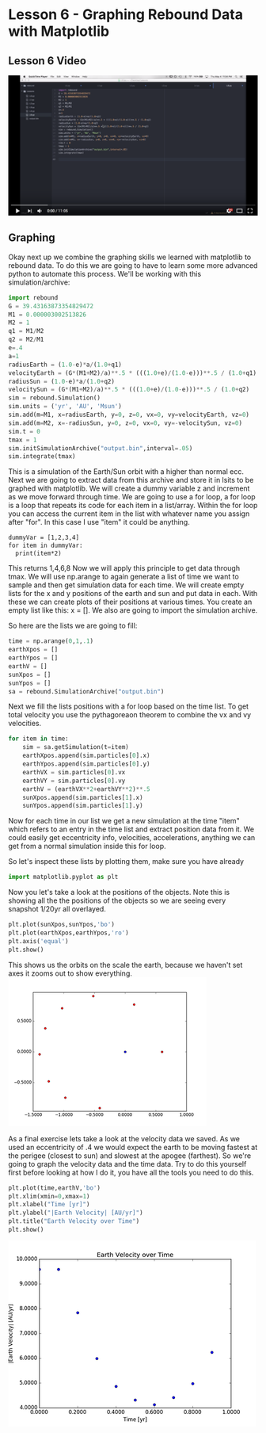 # Lesson 6 - Graphing Rebound Data with Matplotlib
## Lesson 6 Video
[![Alt text](/L6.png)](https://www.youtube.com/watch?v=iiFHiK4mug0)
## Graphing
Okay next up we combine the graphing skills we learned with matplotlib to rebound data. To do this we are going to have to learn some more advanced python to automate this process. We'll be working with this simulation/archive:
```python
import rebound
G = 39.43163873354829472
M1 = 0.000003002513826
M2 = 1
q1 = M1/M2
q2 = M2/M1
e=.4
a=1
radiusEarth = (1.0-e)*a/(1.0+q1)
velocityEarth = (G*(M1+M2)/a)**.5 * (((1.0+e)/(1.0-e)))**.5 / (1.0+q1)
radiusSun = (1.0-e)*a/(1.0+q2)
velocitySun = (G*(M1+M2)/a)**.5 * (((1.0+e)/(1.0-e)))**.5 / (1.0+q2)
sim = rebound.Simulation()
sim.units = ('yr', 'AU', 'Msun')
sim.add(m=M1, x=radiusEarth, y=0, z=0, vx=0, vy=velocityEarth, vz=0)
sim.add(m=M2, x=-radiusSun, y=0, z=0, vx=0, vy=-velocitySun, vz=0)
sim.t = 0
tmax = 1
sim.initSimulationArchive("output.bin",interval=.05)
sim.integrate(tmax)
```
This is a simulation of the Earth/Sun orbit with a higher than normal ecc.
Next we are going to extract data from this archive and store it in lsits to be graphed with matplotlib. We will create a dummy variable z and increment as we move forward through time. We are going to use a for loop, a for loop is a loop that repeats its code for each item in a list/array. Within the for loop you can access the current item in the list with whatever name you assign after "for". In this case I use "item" it could be anything.
```
dummyVar = [1,2,3,4]
for item in dummyVar:
  print(item*2)
```
This returns 1,4,6,8
Now we will apply this principle to get data through tmax. We will use np.arange to again generate a list of time we want to sample and then get simulation data for each time. We will create empty lists for the x and y positions of the earth and sun and put data in each. With these we can create plots of their positions at various times. You create an empty list like this: x = []. We also are going to import the simulation archive.

So here are the lists we are going to fill:
```python
time = np.arange(0,1,.1)
earthXpos = []
earthYpos = []
earthV = []
sunXpos = []
sunYpos = []
sa = rebound.SimulationArchive("output.bin")
```
Next we fill the lists positions with a for loop based on the time list. To get total velocity you use the pythagoreaon theorem to combine the vx and vy velocities.
```python
for item in time:
    sim = sa.getSimulation(t=item)
    earthXpos.append(sim.particles[0].x)
    earthYpos.append(sim.particles[0].y)
    earthVX = sim.particles[0].vx
    earthVY = sim.particles[0].vy
    earthV = (earthVX**2+earthVY**2)**.5
    sunXpos.append(sim.particles[1].x)
    sunYpos.append(sim.particles[1].y)
```
Now for each time in our list we get a new simulation at the time "item" which refers to an entry in the time list and extract position data from it. We could easily get eccentricity info, velocities, accelerations, anything we can get from a normal simulation inside this for loop.

So let's inspect these lists by plotting them, make sure you have already
```python
import matplotlib.pyplot as plt
```
Now you let's take a look at the positions of the objects. Note this is showing all the the positions of the objects so we are seeing every snapshot 1/20yr all overlayed.
```python
plt.plot(sunXpos,sunYpos,'bo')
plt.plot(earthXpos,earthYpos,'ro')
plt.axis('equal')
plt.show()
```
This shows us the orbits on the scale the earth, because we haven't set axes it zooms out to show everything.
![EarthSunOrbit](https://github.com/UncleIroh/Learning-Rebound/blob/master/earthsunorbit.png)

As a final exercise lets take a look at the velocity data we saved. As we used an eccentricity of .4 we would expect the earth to be moving fastest at the perigee (closest to sun) and slowest at the apogee (farthest). So we're going to graph the velocity data and the time data. Try to do this yourself first before looking at how I do it, you have all the tools you need to do this.

```python
plt.plot(time,earthV,'bo')
plt.xlim(xmin=0,xmax=1)
plt.xlabel("Time [yr]")
plt.ylabel("|Earth Velocity| [AU/yr]")
plt.title("Earth Velocity over Time")
plt.show()
```
![EarthV](https://raw.githubusercontent.com/UncleIroh/Learning-Rebound/master/earthV.png)
